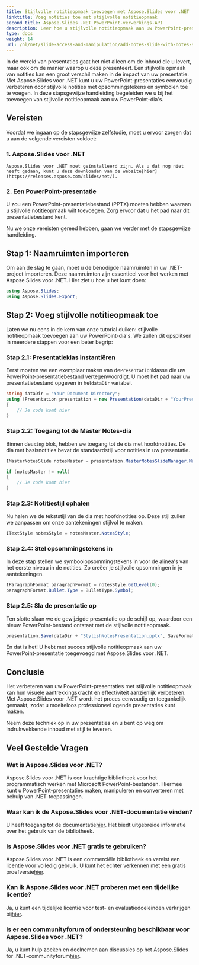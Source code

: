 ```yaml
---
title: Stijlvolle notitieopmaak toevoegen met Aspose.Slides voor .NET
linktitle: Voeg notities toe met stijlvolle notitieopmaak
second_title: Aspose.Slides .NET PowerPoint-verwerkings-API
description: Leer hoe u stijlvolle notitieopmaak aan uw PowerPoint-presentaties kunt toevoegen met Aspose.Slides voor .NET. Verbeter uw dia's met symbolen en opsommingstekens.
type: docs
weight: 14
url: /nl/net/slide-access-and-manipulation/add-notes-slide-with-notes-style/
---
```


In de wereld van presentaties gaat het niet alleen om de inhoud die u levert, maar ook om de manier waarop u deze presenteert. Een stijlvolle opmaak van notities kan een groot verschil maken in de impact van uw presentatie. Met Aspose.Slides voor .NET kunt u uw PowerPoint-presentaties eenvoudig verbeteren door stijlvolle notities met opsommingstekens en symbolen toe te voegen. In deze stapsgewijze handleiding begeleiden we u bij het toevoegen van stijlvolle notitieopmaak aan uw PowerPoint-dia's.

## Vereisten

Voordat we ingaan op de stapsgewijze zelfstudie, moet u ervoor zorgen dat u aan de volgende vereisten voldoet:

### 1. Aspose.Slides voor .NET
    Aspose.Slides voor .NET moet geïnstalleerd zijn. Als u dat nog niet heeft gedaan, kunt u deze downloaden van de website[hier](https://releases.aspose.com/slides/net/).

### 2. Een PowerPoint-presentatie
   U zou een PowerPoint-presentatiebestand (PPTX) moeten hebben waaraan u stijlvolle notitieopmaak wilt toevoegen. Zorg ervoor dat u het pad naar dit presentatiebestand kent.

Nu we onze vereisten gereed hebben, gaan we verder met de stapsgewijze handleiding.

## Stap 1: Naamruimten importeren

Om aan de slag te gaan, moet u de benodigde naamruimten in uw .NET-project importeren. Deze naamruimten zijn essentieel voor het werken met Aspose.Slides voor .NET. Hier ziet u hoe u het kunt doen:

```csharp
using Aspose.Slides;
using Aspose.Slides.Export;
```

## Stap 2: Voeg stijlvolle notitieopmaak toe

Laten we nu eens in de kern van onze tutorial duiken: stijlvolle notitieopmaak toevoegen aan uw PowerPoint-dia's. We zullen dit opsplitsen in meerdere stappen voor een beter begrip:

### Stap 2.1: Presentatieklas instantiëren

 Eerst moeten we een exemplaar maken van de`Presentation`klasse die uw PowerPoint-presentatiebestand vertegenwoordigt. U moet het pad naar uw presentatiebestand opgeven in het`dataDir` variabel.

```csharp
string dataDir = "Your Document Directory";
using (Presentation presentation = new Presentation(dataDir + "YourPresentation.pptx"))
{
    // Je code komt hier
}
```

### Stap 2.2: Toegang tot de Master Notes-dia

 Binnen de`using` blok, hebben we toegang tot de dia met hoofdnotities. De dia met basisnotities bevat de standaardstijl voor notities in uw presentatie.

```csharp
IMasterNotesSlide notesMaster = presentation.MasterNotesSlideManager.MasterNotesSlide;

if (notesMaster != null)
{
    // Je code komt hier
}
```

### Stap 2.3: Notitiestijl ophalen

Nu halen we de tekststijl van de dia met hoofdnotities op. Deze stijl zullen we aanpassen om onze aantekeningen stijlvol te maken.

```csharp
ITextStyle notesStyle = notesMaster.NotesStyle;
```

### Stap 2.4: Stel opsommingstekens in

In deze stap stellen we symboolopsommingstekens in voor de alinea's van het eerste niveau in de notities. Zo creëer je stijlvolle opsommingen in je aantekeningen.

```csharp
IParagraphFormat paragraphFormat = notesStyle.GetLevel(0);
paragraphFormat.Bullet.Type = BulletType.Symbol;
```

### Stap 2.5: Sla de presentatie op

Ten slotte slaan we de gewijzigde presentatie op de schijf op, waardoor een nieuw PowerPoint-bestand ontstaat met de stijlvolle notitieopmaak.

```csharp
presentation.Save(dataDir + "StylishNotesPresentation.pptx", SaveFormat.Pptx);
```

En dat is het! U hebt met succes stijlvolle notitieopmaak aan uw PowerPoint-presentatie toegevoegd met Aspose.Slides voor .NET.

## Conclusie

Het verbeteren van uw PowerPoint-presentaties met stijlvolle notitieopmaak kan hun visuele aantrekkingskracht en effectiviteit aanzienlijk verbeteren. Met Aspose.Slides voor .NET wordt het proces eenvoudig en toegankelijk gemaakt, zodat u moeiteloos professioneel ogende presentaties kunt maken.

Neem deze techniek op in uw presentaties en u bent op weg om indrukwekkende inhoud met stijl te leveren.

## Veel Gestelde Vragen

### Wat is Aspose.Slides voor .NET?
Aspose.Slides voor .NET is een krachtige bibliotheek voor het programmatisch werken met Microsoft PowerPoint-bestanden. Hiermee kunt u PowerPoint-presentaties maken, manipuleren en converteren met behulp van .NET-toepassingen.

### Waar kan ik de Aspose.Slides voor .NET-documentatie vinden?
 U heeft toegang tot de documentatie[hier](https://reference.aspose.com/slides/net/). Het biedt uitgebreide informatie over het gebruik van de bibliotheek.

### Is Aspose.Slides voor .NET gratis te gebruiken?
 Aspose.Slides voor .NET is een commerciële bibliotheek en vereist een licentie voor volledig gebruik. U kunt het echter verkennen met een gratis proefversie[hier](https://releases.aspose.com/).

### Kan ik Aspose.Slides voor .NET proberen met een tijdelijke licentie?
Ja, u kunt een tijdelijke licentie voor test- en evaluatiedoeleinden verkrijgen bij[hier](https://purchase.aspose.com/temporary-license/).

### Is er een communityforum of ondersteuning beschikbaar voor Aspose.Slides voor .NET?
 Ja, u kunt hulp zoeken en deelnemen aan discussies op het Aspose.Slides for .NET-communityforum[hier](https://forum.aspose.com/).